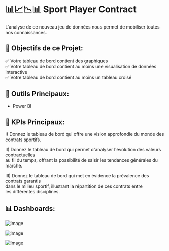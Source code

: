 # 📊📈📉📊 Sport Player Contract

L'analyse de ce nouveau jeu de données nous permet de mobiliser toutes nos connaissances.

## 🎯 Objectifs de ce Projet:

  ✅ Votre tableau de bord contient des graphiques <br>
  ✅ Votre tableau de bord contient au moins une visualisation de données interactive <br>
  ✅ Votre tableau de bord contient au moins un tableau croisé

## 🧰 Outils Principaux: 

- Power BI

## 🧠 KPIs Principaux:

  I) Donnez le tableau de bord qui offre une vision approfondie du monde des contrats sportifs.
  
  II) Donnez le tableau de bord qui permet d'analyser l'évolution des valeurs contractuelles <br>
  au fil du temps, offrant la possibilité de saisir les tendances générales du marché.
  
  III) Donnez le tableau de bord qui met en évidence la prévalence des contrats garantis <br>
  dans le milieu sportif, illustrant la répartition de ces contrats entre <br>
  les différentes disciplines.

## 📊 Dashboards: 

![Image](https://github.com/user-attachments/assets/cb743df4-3de3-4cc9-8d4a-f0198642aca5)

![Image](https://github.com/user-attachments/assets/e2612ebc-8bd5-4c24-8a22-309c6d33294f)

![Image](https://github.com/user-attachments/assets/e585c20c-82e4-451d-ae57-405253b937f2)
